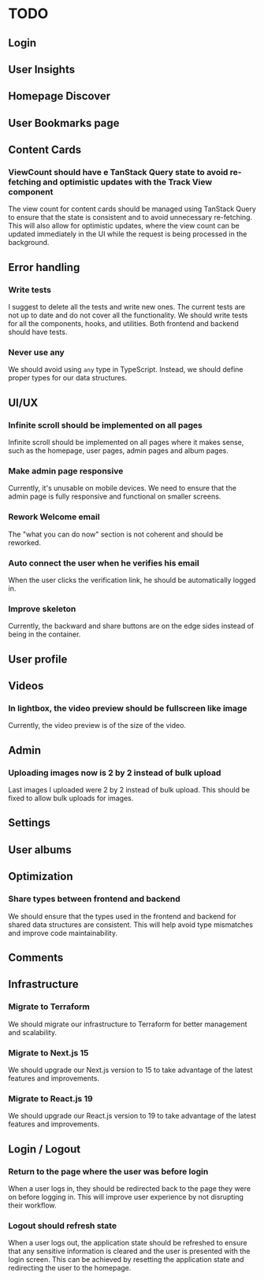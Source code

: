 # TODO

## Login

## User Insights

## Homepage Discover

## User Bookmarks page

## Content Cards

### ViewCount should have e TanStack Query state to avoid re-fetching and optimistic updates with the Track View component

The view count for content cards should be managed using TanStack Query to ensure that the state is consistent and to avoid unnecessary re-fetching. This will also allow for optimistic updates, where the view count can be updated immediately in the UI while the request is being processed in the background.

## Error handling

### Write tests

I suggest to delete all the tests and write new ones. The current tests are not up to date and do not cover all the functionality. We should write tests for all the components, hooks, and utilities. Both frontend and backend should have tests.

### Never use any

We should avoid using `any` type in TypeScript. Instead, we should define proper types for our data structures.

## UI/UX

### Infinite scroll should be implemented on all pages

Infinite scroll should be implemented on all pages where it makes sense, such as the homepage, user pages, admin pages and album pages.

### Make admin page responsive

Currently, it's unusable on mobile devices. We need to ensure that the admin page is fully responsive and functional on smaller screens.

### Rework Welcome email

The "what you can do now" section is not coherent and should be reworked.

### Auto connect the user when he verifies his email

When the user clicks the verification link, he should be automatically logged in.

### Improve skeleton

Currently, the backward and share buttons are on the edge sides instead of being in the container.

## User profile

## Videos

### In lightbox, the video preview should be fullscreen like image

Currently, the video preview is of the size of the video.

## Admin

### Uploading images now is 2 by 2 instead of bulk upload

Last images I uploaded were 2 by 2 instead of bulk upload. This should be fixed to allow bulk uploads for images.

## Settings

## User albums

## Optimization

### Share types between frontend and backend

We should ensure that the types used in the frontend and backend for shared data structures are consistent. This will help avoid type mismatches and improve code maintainability.

## Comments

## Infrastructure

### Migrate to Terraform

We should migrate our infrastructure to Terraform for better management and scalability.

### Migrate to Next.js 15

We should upgrade our Next.js version to 15 to take advantage of the latest features and improvements.

### Migrate to React.js 19

We should upgrade our React.js version to 19 to take advantage of the latest features and improvements.

## Login / Logout

### Return to the page where the user was before login

When a user logs in, they should be redirected back to the page they were on before logging in. This will improve user experience by not disrupting their workflow.

### Logout should refresh state

When a user logs out, the application state should be refreshed to ensure that any sensitive information is cleared and the user is presented with the login screen. This can be achieved by resetting the application state and redirecting the user to the homepage.
